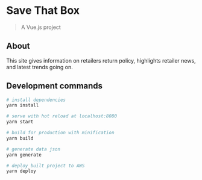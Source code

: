# Save That Box

> A Vue.js project

## About

This site gives information on retailers return policy, highlights retailer news, and latest trends going on.

## Development commands

```bash
# install dependencies
yarn install

# serve with hot reload at localhost:8080
yarn start

# build for production with minification
yarn build

# generate data json
yarn generate

# deploy built project to AWS
yarn deploy
```
